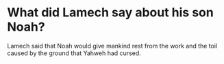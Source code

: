 # What did Lamech say about his son Noah?

Lamech said that Noah would give mankind rest from the work and the toil caused by the ground that Yahweh had cursed.

